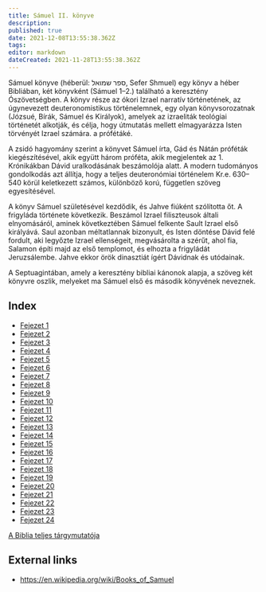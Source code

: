 ```yaml
---
title: Sámuel II. könyve
description: 
published: true
date: 2021-12-08T13:55:38.362Z
tags: 
editor: markdown
dateCreated: 2021-11-28T13:55:38.362Z
---
```


Sámuel könyve (héberül: ספר שמואל, Sefer Shmuel) egy könyv a héber Bibliában, két könyvként (Sámuel 1–2.) található a keresztény Ószövetségben. A könyv része az ókori Izrael narratív történetének, az úgynevezett deuteronomistikus történelemnek, egy olyan könyvsorozatnak (Józsué, Bírák, Sámuel és Királyok), amelyek az izraeliták teológiai történetét alkotják, és célja, hogy útmutatás mellett elmagyarázza Isten törvényét Izrael számára. a prófétáké.

A zsidó hagyomány szerint a könyvet Sámuel írta, Gád és Nátán próféták kiegészítésével, akik együtt három próféta, akik megjelentek az 1. Krónikákban Dávid uralkodásának beszámolója alatt. A modern tudományos gondolkodás azt állítja, hogy a teljes deuteronómiai történelem Kr.e. 630–540 körül keletkezett számos, különböző korú, független szöveg egyesítésével.

A könyv Sámuel születésével kezdődik, és Jahve fiúként szólította őt. A frigyláda története következik. Beszámol Izrael filiszteusok általi elnyomásáról, aminek következtében Sámuel felkente Sault Izrael első királyává. Saul azonban méltatlannak bizonyult, és Isten döntése Dávid felé fordult, aki legyőzte Izrael ellenségeit, megvásárolta a szérűt, ahol fia, Salamon építi majd az első templomot, és elhozta a frigyládát Jeruzsálembe. Jahve ekkor örök dinasztiát ígért Dávidnak és utódainak. 

A Septuagintában, amely a keresztény bibliai kánonok alapja, a szöveg két könyvre oszlik, melyeket ma Sámuel első és második könyvének neveznek. 

## Index

- [Fejezet 1](/hu/Bible/2_Samuel/1)
- [Fejezet 2](/hu/Bible/2_Samuel/2)
- [Fejezet 3](/hu/Bible/2_Samuel/3)
- [Fejezet 4](/hu/Bible/2_Samuel/4)
- [Fejezet 5](/hu/Bible/2_Samuel/5)
- [Fejezet 6](/hu/Bible/2_Samuel/6)
- [Fejezet 7](/hu/Bible/2_Samuel/7)
- [Fejezet 8](/hu/Bible/2_Samuel/8)
- [Fejezet 9](/hu/Bible/2_Samuel/9)
- [Fejezet 10](/hu/Bible/2_Samuel/10)
- [Fejezet 11](/hu/Bible/2_Samuel/11)
- [Fejezet 12](/hu/Bible/2_Samuel/12)
- [Fejezet 13](/hu/Bible/2_Samuel/13)
- [Fejezet 14](/hu/Bible/2_Samuel/14)
- [Fejezet 15](/hu/Bible/2_Samuel/15)
- [Fejezet 16](/hu/Bible/2_Samuel/16)
- [Fejezet 17](/hu/Bible/2_Samuel/17)
- [Fejezet 18](/hu/Bible/2_Samuel/18)
- [Fejezet 19](/hu/Bible/2_Samuel/19)
- [Fejezet 20](/hu/Bible/2_Samuel/20)
- [Fejezet 21](/hu/Bible/2_Samuel/21)
- [Fejezet 22](/hu/Bible/2_Samuel/22)
- [Fejezet 23](/hu/Bible/2_Samuel/23)
- [Fejezet 24](/hu/Bible/2_Samuel/24)


[A Biblia teljes tárgymutatója](/hu/index/bible)


## External links

- https://en.wikipedia.org/wiki/Books_of_Samuel